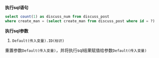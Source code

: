 <p class="panel-title"><b>执行sql语句</b></p>

```sql
select count(1) as discuss_num from discuss_post
where create_man = (select create_man from discuss_post where id = ?)
```

<p class="panel-title"><b>执行sql参数</b></p>

1. `Default(传入变量).ID(标识)`

重置参数`Default(传入变量)`，并将执行sql结果赋值给参数`Default(传入变量)`
